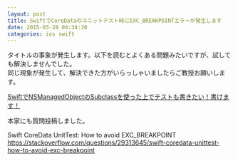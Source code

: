 ```yaml
---
layout: post
title: SwiftでCoreDataのユニットテスト時にEXC_BREAKPOINTエラーが発生します
date: 2015-03-28 04:34:30
categories: ios swift
---
```

<!-- {% raw %} -->
<p>タイトルの事象が発生します。以下を読むとよくある問題みたいですが、試しても解決しませんでした。<br>
同じ現象が発生して、解決できた方がいらっしゃいましたらご教授お願いします。</p>

<p><a href="http://qiita.com/YukiAsu/items/74eb1d1a5687e870d1ae" rel="nofollow noreferrer">SwiftでNSManagedObjectのSubclassを使った上でテストも書きたい！書けます！</a></p>

<p>本家にも質問投稿しました。</p>

<p>Swift CoreData UnitTest: How to avoid EXC_BREAKPOINT<br>
<a href="https://stackoverflow.com/questions/29313645/swift-coredata-unittest-how-to-avoid-exc-breakpoint">https://stackoverflow.com/questions/29313645/swift-coredata-unittest-how-to-avoid-exc-breakpoint</a></p>
<!-- {% endraw %} -->
